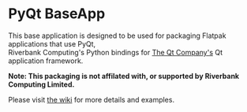 # PyQt BaseApp

This base application is designed to be used for packaging Flatpak applications that use PyQt,  
Riverbank Computing's Python bindings for [The Qt Company's](https://www.qt.io/) Qt application framework.

**Note: This packaging is not affilated with, or supported by Riverbank Computing Limited.**

Please visit [the wiki](https://github.com/flathub/com.riverbankcomputing.PyQt.BaseApp/wiki) for more details and examples.
